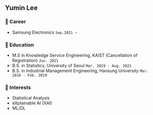 ## Yumin Lee

### 📌 Career
- Samsung Electronics ```Sep.2021 ~```

### 📌 Education 
- M.S in Knowledge Service Engineering, KAIST (Cancellation of Registration) ```Jun. 2021``` 
- B.S. in Statistics, University of Seoul ```Mar. 2019 - Aug. 2021```
- B.S. in Industrial Management Engineering, Hansung University ```Mar. 2016 - Feb. 2019```


### 📌 Interests
- Statistical Analysis
- eXplainable AI (XAI) 
- ML/DL
